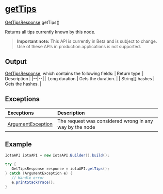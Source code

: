 
# [getTips](https://github.com/iotaledger/iota-java/blob/master/jota/src/main/java/org/iota/jota/IotaAPICore.java#L221)
 [GetTipsResponse](https://github.com/iotaledger/iota-java/blob/master/jota/src/main/java/org/iota/jota/dto/response/GetTipsResponse.java) getTips()

Returns all tips currently known by this node.
> **Important note:** This API is currently in Beta and is subject to change. Use of these APIs in production applications is not supported.

    
## Output
[GetTipsResponse](https://github.com/iotaledger/iota-java/blob/master/jota/src/main/java/org/iota/jota/dto/response/GetTipsResponse.java), which contains the following fields:
| Return type | Description |
|--|--|
| Long duration | Gets the duration. |
| String[] hashes | Gets the hashes. |

## Exceptions
| Exceptions     | Description |
|:---------------|:--------|
| [ArgumentException](https://github.com/iotaledger/iota-java/blob/master/jota/src/main/java/org/iota/jota/error/ArgumentException.java) | The request was considered wrong in any way by the node |


 ## Example
 
 ```Java
 IotaAPI iotaAPI = new IotaAPI.Builder().build();

try { 
    GetTipsResponse response = iotaAPI.getTips();
} catch (ArgumentException e) { 
    // Handle error
    e.printStackTrace(); 
}
 ```
